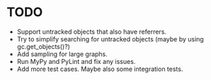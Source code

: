 # TODO

* Support untracked objects that also have referrers.
* Try to simplify searching for untracked objects (maybe by using gc.get_objects()?)
* Add sampling for large graphs.
* Run MyPy and PyLint and fix any issues.
* Add more test cases. Maybe also some integration tests.
